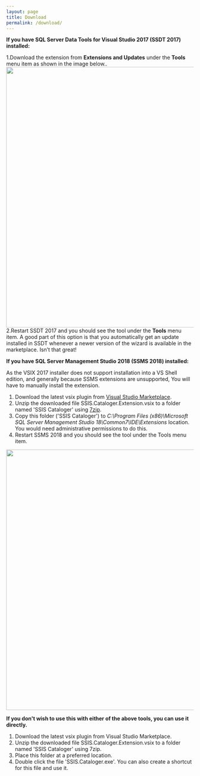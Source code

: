 ```yaml
---
layout: page
title: Download
permalink: /download/
---
```


**If you have SQL Server Data Tools for Visual Studio 2017 (SSDT 2017) installed:**

1.Download the extension from **Extensions and Updates** under the **Tools** menu item as shown in the image below..
<img src="../media/VSMarketPlaceDownload.png" width="700"> 
2.Restart SSDT 2017 and you should see the tool under the **Tools** menu item.
A good part of this option is that you automatically get an update installed in SSDT whenever a newer version of the wizard is available in the marketplace. Isn’t that great!

**If you have SQL Server Management Studio 2018 (SSMS 2018) installed:**

As the VSIX 2017 installer does not support installation into a VS Shell edition, and generally because SSMS extensions are unsupported, You will have to manually install the extension.
1. Download the latest vsix plugin from [Visual Studio Marketplace](https://marketplace.visualstudio.com/items?itemName=AzureOps.ssiscataloger). 
2. Unzip the downloaded file SSIS.Cataloger.Extension.vsix to a folder named 'SSIS Cataloger' using [7zip](https://www.7-zip.org/download.html).
3. Copy this folder ('SSIS Cataloger') to *C:\Program Files (x86)\Microsoft SQL Server Management Studio 18\Common7\IDE\Extensions* location. You would need administrative permissions to do this.
4. Restart SSMS 2018 and you should see the tool under the Tools menu item.

<img src="../media/SSMS option.jpg" width="700"> 

**If you don't wish to use this with either of the above tools, you can use it directly.**

1. Download the latest vsix plugin from Visual Studio Marketplace.
2. Unzip the downloaded file SSIS.Cataloger.Extension.vsix to a folder named 'SSIS Cataloger' using 7zip.
3. Place this folder at a preferred location.
4. Double click the file 'SSIS.Cataloger.exe'. You can also create a shortcut for this file and use it.


